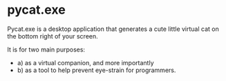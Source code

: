 # pycat.exe
Pycat.exe is a desktop application that generates a cute little virtual cat on the bottom right of your screen. 

It is for two main purposes: 
- a) as a virtual companion, and more importantly 
- b) as a tool to help prevent eye-strain for programmers.
